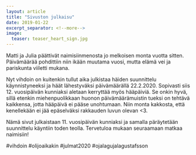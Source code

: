 ```yaml
---
layout: article
title: "Sivuston julkaisu"
date: 2019-01-22
excerpt_separator: <!--more-->
image:
  teaser: teaser_heart_sign.jpg
---
```


Matti ja Julia päättivät naimisiinmenosta jo melkoisen monta vuotta sitten. Päivämäärää pohdittiin niin ikään muutama vuosi, mutta elämä vei ja pariskunta viiletti mukana.
<!--more-->
Nyt vihdoin on kuitenkin tullut aika julkistaa häiden suunnittelu käynnistyneeksi ja häät lähestyväksi päivämäärällä 22.2.2020.
Sopivasti siis 12. vuosipäivän kunniaksi aletaan kerryttää myös hääpäiviä. Se onkin hyvä, sillä etenkin miehenpuolikkaan huonon päivämäärämuistin tueksi on tehtävä kaikkensa, jotta hääpäivä ei pääse unohtumaan. Niin monta kakkosta, että kenellekään ei jää epäselväksi rakkauden luvun olevan <3.

Nämä sivut julkaistaan 11. vuosipäivän kunniaksi ja samalla päräytetään suunnittelu käyntiin toden teolla. Tervetuloa mukaan seuraamaan matkaa naimisiin!

#vihdoin #olijoaikakin #julmat2020 #ojalagujalagustafsson
